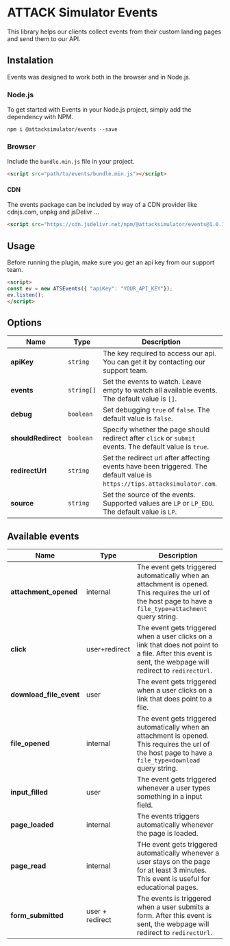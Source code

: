# ATTACK Simulator Events

This library helps our clients collect events from their custom landing pages and send them to our API.

## Instalation

Events was designed to work both in the browser and in Node.js.

### Node.js

To get started with Events in your Node.js project, simply add the dependency with NPM.

```console
npm i @attacksimulator/events --save
```

### Browser
Include the `bundle.min.js` file in your project.

```html
<script src="path/to/events/bundle.min.js"></script>
```

#### CDN

The events package can be included by way of a CDN provider like cdnjs.com, unpkg and jsDelivr ...

```html
<script src="https://cdn.jsdelivr.net/npm/@attacksimulator/events@1.0.11/dist/bundle.min.js"></script>
```

## Usage

Before running the plugin, make sure you get an api key from our support team.

```html
<script>
const ev = new ATSEvents({ "apiKey": "YOUR_API_KEY"});
ev.listen();
</script>
```

## Options

| Name                 | Type       | Description                                                                                                               |
|----------------------|------------|---------------------------------------------------------------------------------------------------------------------------|
| **apiKey**           | `string`   | The key required to access our api. You can get it by contacting our support team.                                        |
| **events**           | `string[]` | Set the events to watch. Leave empty to watch all available events. The default value is `[]`.                            |
| **debug**            | `boolean`  | Set debugging `true` of `false`. The default value is `false`.                                                            |
| **shouldRedirect**   | `boolean`  | Specify whether the page should redirect after `click` or `submit` events. The default value is `true`.                   |
| **redirectUrl**      | `string`   | Set the redirect url after affecting events have been triggered. The default value is `https://tips.attacksimulator.com`. |
| **source**           | `string`   | Set the source of the events. Supported values are `LP` or `LP_EDU`. The default value is `LP`.                           |

## Available events

| Name                    | Type            | Description                                                                                                                                                |
|-------------------------|-----------------|------------------------------------------------------------------------------------------------------------------------------------------------------------|
| **attachment_opened**   | internal        | The event gets triggered automatically when an attachment is opened. This requires the url of the host page to have a `file_type=attachment` query string. |
| **click**               | user+redirect   | The event gets triggered when a user clicks on a link that does not point to a file. After this event is sent, the webpage will redirect to `redirectUrl`. |
| **download_file_event** | user            | The event gets triggered when a user clicks on a link that does point to a file.                                                                           |
| **file_opened**         | internal        | The event gets triggered automatically when an attachment is opened. This requires the url of the host page to have a `file_type=download` query string.   |
| **input_filled**        | user            | The event gets triggered whenever a user types something in a input field.                                                                                 |
| **page_loaded**         | internal        | The events triggers automatically whenever the page is loaded.                                                                                             |
| **page_read**           | internal        | THe event gets triggered automatically whenever a user stays on the page for at least 3 minutes. This event is useful for educational pages.               |
| **form_submitted**      | user + redirect | The events is triggered when a user submits a form.  After this event is sent, the webpage will redirect to `redirectUrl`.                                 |



